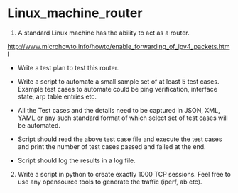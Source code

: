 # Linux_machine_router

1. A standard Linux machine has the ability to act as a router.                                                                                                          

http://www.microhowto.info/howto/enable_forwarding_of_ipv4_packets.html

 

- Write a test plan to test this router. 

- Write a script to automate a small sample set of at least 5 test cases. Example test cases to automate could be ping verification, interface state, arp table entries etc.

- All the Test cases and the details need to be captured in JSON, XML, YAML or any such standard format of which select set of test cases will be automated.

- Script should read the above test case file and execute the test cases and print the number of test cases passed and failed at the end.

- Script should log the results in a log file. 
 

2. Write a script in python to create exactly 1000 TCP sessions. Feel free to use any opensource tools to generate the traffic (iperf, ab etc).
